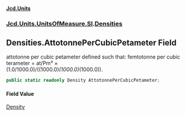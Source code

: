 #### [Jcd.Units](index.md 'index')
### [Jcd.Units.UnitsOfMeasure.SI](Jcd.Units.UnitsOfMeasure.SI.md 'Jcd.Units.UnitsOfMeasure.SI').[Densities](Densities.md 'Jcd.Units.UnitsOfMeasure.SI.Densities')

## Densities.AttotonnePerCubicPetameter Field

attotonne per cubic petameter defined such that: femtotonne per cubic terameter = at/Pm³ ×  
(1.0/1000.0)/((1000.0)*(1000.0)*(1000.0)).

```csharp
public static readonly Density AttotonnePerCubicPetameter;
```

#### Field Value
[Density](Density.md 'Jcd.Units.UnitTypes.Density')